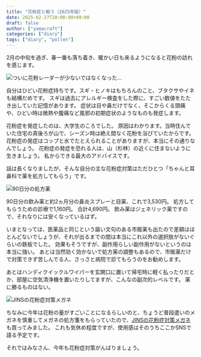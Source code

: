 ```yaml
---
title: "花粉症と戦う（2025年版）"
date: 2025-02-27T20:00:00+09:00
draft: false
author: ["yamacraft"]
categories: ["diary"]
tags: ["diary", "pollen"]
---
```


2月の中旬を過ぎ、春一番も落ち着き、暖かい日も来るようになると花粉の訪れを感じます。

![ついに花粉レーダーが少ないではなくなった…](/note/image/pollen-defense-2025/pollen-defense-2025-pollen.png)

自分はひどい花粉症持ちです。スギ・ヒノキはもちろんのこと、ブタクサやイネも結構だめです。
スギは過去にアレルギー検査をした際に、すごい数値をたたき出していた記憶があります。
症状は目や鼻だけでなく、そこからくる頭痛や、ひどい時は微熱や腹痛など風邪の初期症状のようなものも発症します。

花粉症を発症したのは、大学生のころでした。
原因はわかります。当時住んでいた住宅の真後ろが山で、シーズン時は絶え間なく花粉を浴びていたからです。
花粉症の発症はコップと水でたとえられることがありますが、本当にその通りなんでしょう。
花粉症の発症を恐れる人は、山（杉林）の近くに住まないように生きましょう。
私からできる最大のアドバイスです。

話は長くなりましたが、そんな自分の主な花粉症対策はただひとつ「ちゃんと耳鼻科で薬を処方してもらう」です。

![90日分の処方薬](/note/image/pollen-defense-2025/pollen-defense-2025-medicine.jpg)

90日分の飲み薬と約2ヵ月分の鼻炎スプレーと目薬、これで3,530円。
処方してもらうための診療で1,160円。
合計4,690円。
飲み薬はジェネリック薬ですので、それなりには安くなっているはず。

いまとなっては、医薬品と同じという謳い文句のある市販薬も出たので差額はほとんどないでしょうが、それが出るまでの間は本当にこれ以外の選択肢がないぐらいの鉄板でした。
効果もそうですが、副作用らしい副作用がないというのは本当に強い。
あとは当然効く効かないで処方薬の調整もあるので、市販薬だけで対策できず苦しんでる人、さっさと病院で診てもらうのをお勧めします。

あとはハンディクイックルワイパーを玄関口に置いて帰宅時に軽く払ったりだとか、部屋に空気清浄機を置いたりしてますが、こんなの副次的レベルです。
薬に勝るものはない。

![JINSの花粉症対策メガネ](/note/image/pollen-defense-2025/pollen-defense-2025-megane.jpg)

ちなみに今年は花粉の量がすごいことになるらしいのと、ちょうど普段遣いのメガネを慎重してメガネの処方箋をもらっていたので、[JINSの花粉症対策メガネ](https://www.jins.com/jp/protect/)も買ってみました。
これも気休め程度ですが、使用感はそのうちここかSNSで語る予定です。

それではみなさん、今年も花粉症対策がんばりましょう。